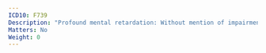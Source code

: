 ```yaml
---
ICD10: F739
Description: "Profound mental retardation: Without mention of impairment of behaviour"
Matters: No
Weight: 0
---
```

